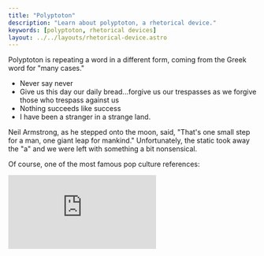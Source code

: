 ```yaml
---
title: "Polyptoton"
description: "Learn about polyptoton, a rhetorical device."
keywords: [polyptoton, rhetorical devices]
layout: ../../layouts/rhetorical-device.astro
---
```


Polyptoton is repeating a word in a different form, coming from the Greek word for "many cases."

- Never say never
- Give us this day our daily bread...forgive us our trespasses as we forgive those who trespass against us
- Nothing succeeds like success
- I have been a stranger in a strange land.

Neil Armstrong, as he stepped onto the moon, said, "That's one small step for a man, one giant leap for mankind." Unfortunately, the static took away the "a" and we were left with something a bit nonsensical.

Of course, one of the most famous pop culture references:

<div class="w-full h-48 sm:h-72 md:h-80 xl:h-[472px] flex justify-center">
  <iframe class="h-full w-full sm:w-5/6 lg:w-4/6 xl:w-full rounded-xl" src="https://www.youtube.com/embed/_7xMfIp-irg?si=yh4GprSSR3BuV4Gk&amp;rel=0" title="YouTube video player" frameborder="0" allow="accelerometer; autoplay; clipboard-write; encrypted-media; gyroscope; picture-in-picture; web-share" loading="lazy" referrerpolicy="strict-origin-when-cross-origin" allowfullscreen></iframe>
</div>
